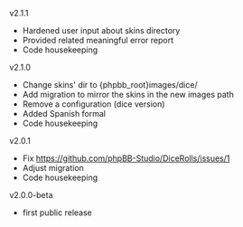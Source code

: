 v2.1.1
- Hardened user input about skins directory
- Provided related meaningful error report
- Code housekeeping

v2.1.0
- Change skins' dir to {phpbb_root}images/dice/
- Add migration to mirror the skins in the new images path
- Remove a configuration (dice version)
- Added Spanish formal
- Code housekeeping

v2.0.1
- Fix https://github.com/phpBB-Studio/DiceRolls/issues/1
- Adjust migration
- Code housekeeping

v2.0.0-beta
- first public release
